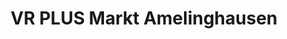 ---
title: "VR PLUS Markt Amelinghausen"
url: /amelinghausen/vr-plus-markt-amelinghausen/
shop: Allgemein
---